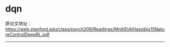 dqn
===
原论文地址：https://web.stanford.edu/class/psych209/Readings/MnihEtAlHassibis15NatureControlDeepRL.pdf
___
